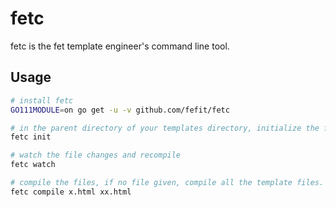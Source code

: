 # fetc

fetc is the fet template engineer's command line tool.

## Usage

```bash
# install fetc
GO111MODULE=on go get -u -v github.com/fefit/fetc

# in the parent directory of your templates directory, initialize the fet configs
fetc init

# watch the file changes and recompile
fetc watch

# compile the files, if no file given, compile all the template files.
fetc compile x.html xx.html
```
